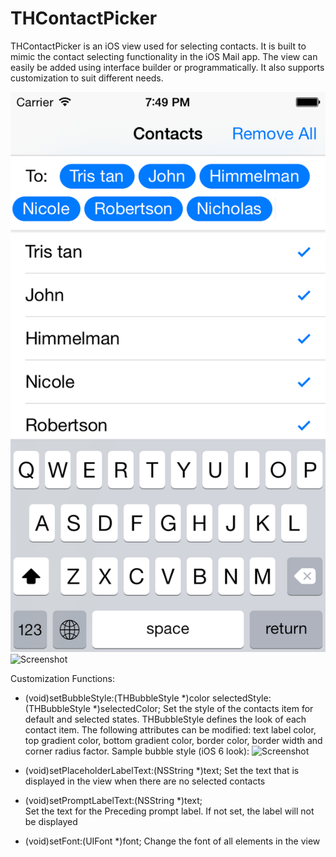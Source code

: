 THContactPicker
===============

THContactPicker is an iOS view used for selecting contacts. It is built to mimic the contact selecting functionality in the iOS Mail app. The view can easily be added using interface builder or programmatically. It also supports customization to suit different needs.

![Screenshot](https://raw.githubusercontent.com/tristanhimmelman/THContactPicker/master/screenshot.png)
![Screenshot](https://raw.githubusercontent.com/tristanhimmelman/THContactPicker/master/example.gif)

Customization Functions:

- (void)setBubbleStyle:(THBubbleStyle *)color selectedStyle:(THBubbleStyle *)selectedColor;
Set the style of the contacts item for default and selected states. THBubbleStyle defines the look of each contact item. The following attributes can be modified: text label color, top gradient color, bottom gradient color, border color, border width and corner radius factor. Sample bubble style (iOS 6 look):
![Screenshot](https://raw.githubusercontent.com/tristanhimmelman/THContactPicker/master/bubbleStyle.png)

- (void)setPlaceholderLabelText:(NSString *)text;
Set the text that is displayed in the view when there are no selected contacts

- (void)setPromptLabelText:(NSString *)text;	
Set the text for the Preceding prompt label. If not set, the label will not be displayed

- (void)setFont:(UIFont *)font;
Change the font of all elements in the view 
